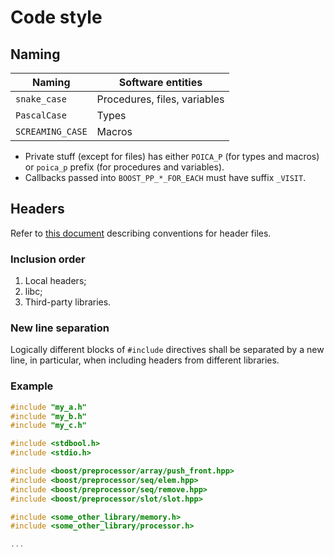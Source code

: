 # Code style

## Naming

| Naming | Software entities |
|--------|-------------------|
| `snake_case` | Procedures, files, variables |
| `PascalCase` | Types |
| `SCREAMING_CASE` | Macros |

 - Private stuff (except for files) has either `POICA_P` (for types and macros) or `poica_p` prefix (for procedures and variables).
 - Callbacks passed into `BOOST_PP_*_FOR_EACH` must have suffix `_VISIT`.

## Headers

Refer to [this document](http://www.umich.edu/~eecs381/handouts/CHeaderFileGuidelines.pdf) describing conventions for header files.

### Inclusion order

 1. Local headers;
 2. libc;
 3. Third-party libraries.

### New line separation
Logically different blocks of `#include` directives shall be separated by a new line, in particular, when including headers from different libraries.

### Example
```c
#include "my_a.h"
#include "my_b.h"
#include "my_c.h"

#include <stdbool.h>
#include <stdio.h>

#include <boost/preprocessor/array/push_front.hpp>
#include <boost/preprocessor/seq/elem.hpp>
#include <boost/preprocessor/seq/remove.hpp>
#include <boost/preprocessor/slot/slot.hpp>

#include <some_other_library/memory.h>
#include <some_other_library/processor.h>

...
```
